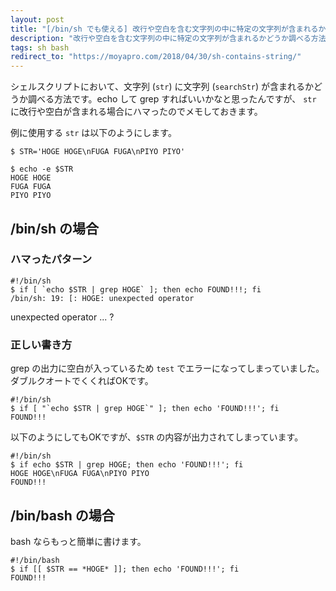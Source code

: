 ```yaml
---
layout: post
title: "[/bin/sh でも使える] 改行や空白を含む文字列の中に特定の文字列が含まれるかどうか調べる"
description: "改行や空白を含む文字列の中に特定の文字列が含まれるかどうか調べる方法です。bash だけでなく sh でも使えるようにします。"
tags: sh bash
redirect_to: "https://moyapro.com/2018/04/30/sh-contains-string/"
---
```


シェルスクリプトにおいて、文字列 (`str`) に文字列 (`searchStr`) が含まれるかどうか調べる方法です。echo して grep すればいいかなと思ったんですが、 `str` に改行や空白が含まれる場合にハマったのでメモしておきます。

例に使用する `str` は以下のようにします。

```
$ STR='HOGE HOGE\nFUGA FUGA\nPIYO PIYO'

$ echo -e $STR
HOGE HOGE
FUGA FUGA
PIYO PIYO
```

## /bin/sh の場合
### ハマったパターン

```
#!/bin/sh
$ if [ `echo $STR | grep HOGE` ]; then echo FOUND!!!; fi
/bin/sh: 19: [: HOGE: unexpected operator
```

unexpected operator ... ?

### 正しい書き方

grep の出力に空白が入っているため `test` でエラーになってしまっていました。ダブルクオートでくくればOKです。

```
#!/bin/sh
$ if [ "`echo $STR | grep HOGE`" ]; then echo 'FOUND!!!'; fi
FOUND!!!
```

以下のようにしてもOKですが、`$STR` の内容が出力されてしまっています。

```
#!/bin/sh
$ if echo $STR | grep HOGE; then echo 'FOUND!!!'; fi
HOGE HOGE\nFUGA FUGA\nPIYO PIYO
FOUND!!!
```

## /bin/bash の場合

bash ならもっと簡単に書けます。

```
#!/bin/bash
$ if [[ $STR == *HOGE* ]]; then echo 'FOUND!!!'; fi
FOUND!!!
```
